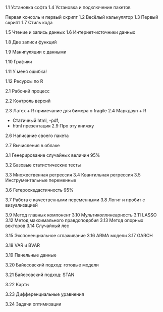 1.1 Установка софта
1.4 Установка и подключение пакетов

Первая консоль и первый скрипт
1.2 Весёлый калькулятор
1.3 Первый скрипт
1.7 Стиль кода


1.5 Чтение и запись данных
1.6 Интернет-источники данных

1.8 Две записи функций

1.9 Манипуляции с данными

1.10 Графики

1.11 У меня ошибка!

1.12 Ресурсы по R

2.1 Рабочий процесс

2.2 Контроль версий


2.3 Латех + R
примечание для бимера о fragile
2.4 Маркдаун + R
- Статичный html,
-pdf,
- html презентация
2.9 Про эту книжку


2.6 Написание своего пакета

2.7 Вычисления в облаке


3.1 Генерирование случайных величин 95%

3.2 Базовые статистические тесты

3.3 Множественная регрессия
3.4 Квантильная регрессия
3.5 Инструментальные переменные

3.6 Гетероскедастичность 95%

3.7 Работа с качественными переменными
3.8 Логит и пробит с визуализацией

3.9 Метод главных компонент
3.10 Мультиколлинеарность
3.11 LASSO
3.12 Метод максимального правдоподобия
3.13 Метод опорных векторов
3.14 Случайный лес

3.15 Экспоненциальное сглаживание
3.16 ARMA модели
3.17 GARCH

3.18 VAR и BVAR

3.19 Панельные данные

3.20 Байесовский подход: готовые модели

3.21 Байесовский подход: STAN

3.22 Карты

3.23 Дифференциальные уравнения

3.24 Задачи оптимизации
